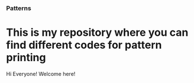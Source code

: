 ### Patterns

# This is my repository where you can find different codes for pattern printing

Hi Everyone! Welcome here!